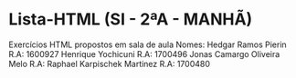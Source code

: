 # Lista-HTML (SI - 2ªA - MANHÃ)
Exercícios HTML propostos em sala de aula
Nomes: Hedgar Ramos Pierin R.A: 1600927
       Henrique Yochicuni R.A: 1700496
       Jonas Camargo Oliveira Melo R.A:
       Raphael Karpischek Martinez R.A: 1700480
